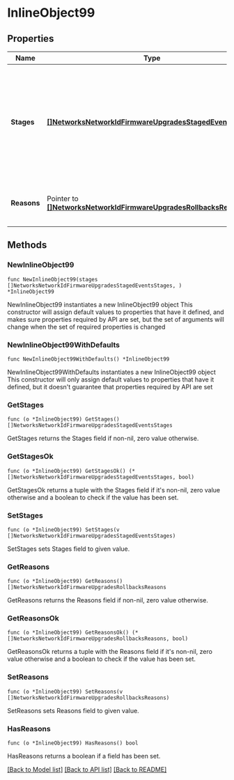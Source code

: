 # InlineObject99

## Properties

Name | Type | Description | Notes
------------ | ------------- | ------------- | -------------
**Stages** | [**[]NetworksNetworkIdFirmwareUpgradesStagedEventsStages**](NetworksNetworkIdFirmwareUpgradesStagedEventsStages.md) | All completed or in-progress stages in the network with their new start times. All pending stages will be canceled | 
**Reasons** | Pointer to [**[]NetworksNetworkIdFirmwareUpgradesRollbacksReasons**](NetworksNetworkIdFirmwareUpgradesRollbacksReasons.md) | The reason for rolling back the staged upgrade | [optional] 

## Methods

### NewInlineObject99

`func NewInlineObject99(stages []NetworksNetworkIdFirmwareUpgradesStagedEventsStages, ) *InlineObject99`

NewInlineObject99 instantiates a new InlineObject99 object
This constructor will assign default values to properties that have it defined,
and makes sure properties required by API are set, but the set of arguments
will change when the set of required properties is changed

### NewInlineObject99WithDefaults

`func NewInlineObject99WithDefaults() *InlineObject99`

NewInlineObject99WithDefaults instantiates a new InlineObject99 object
This constructor will only assign default values to properties that have it defined,
but it doesn't guarantee that properties required by API are set

### GetStages

`func (o *InlineObject99) GetStages() []NetworksNetworkIdFirmwareUpgradesStagedEventsStages`

GetStages returns the Stages field if non-nil, zero value otherwise.

### GetStagesOk

`func (o *InlineObject99) GetStagesOk() (*[]NetworksNetworkIdFirmwareUpgradesStagedEventsStages, bool)`

GetStagesOk returns a tuple with the Stages field if it's non-nil, zero value otherwise
and a boolean to check if the value has been set.

### SetStages

`func (o *InlineObject99) SetStages(v []NetworksNetworkIdFirmwareUpgradesStagedEventsStages)`

SetStages sets Stages field to given value.


### GetReasons

`func (o *InlineObject99) GetReasons() []NetworksNetworkIdFirmwareUpgradesRollbacksReasons`

GetReasons returns the Reasons field if non-nil, zero value otherwise.

### GetReasonsOk

`func (o *InlineObject99) GetReasonsOk() (*[]NetworksNetworkIdFirmwareUpgradesRollbacksReasons, bool)`

GetReasonsOk returns a tuple with the Reasons field if it's non-nil, zero value otherwise
and a boolean to check if the value has been set.

### SetReasons

`func (o *InlineObject99) SetReasons(v []NetworksNetworkIdFirmwareUpgradesRollbacksReasons)`

SetReasons sets Reasons field to given value.

### HasReasons

`func (o *InlineObject99) HasReasons() bool`

HasReasons returns a boolean if a field has been set.


[[Back to Model list]](../README.md#documentation-for-models) [[Back to API list]](../README.md#documentation-for-api-endpoints) [[Back to README]](../README.md)


